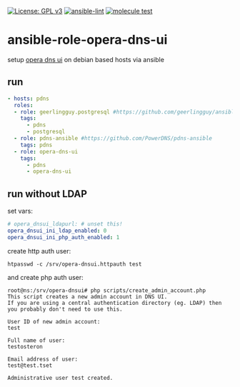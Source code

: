 [![License: GPL v3](https://img.shields.io/badge/License-GPL%20v3-blue.svg)](http://www.gnu.org/licenses/gpl-3.0)
[![ansible-lint](https://github.com/Rosa-Luxemburgstiftung-Berlin/ansible-role-opera-dns-ui/actions/workflows/lint.yml/badge.svg)](https://github.com/Rosa-Luxemburgstiftung-Berlin/ansible-role-opera-dns-ui/actions/workflows/lint.yml)
[![molecule test](https://github.com/Rosa-Luxemburgstiftung-Berlin/ansible-role-opera-dns-ui/actions/workflows/molecule.yml/badge.svg)](https://github.com/Rosa-Luxemburgstiftung-Berlin/ansible-role-opera-dns-ui/actions/workflows/molecule.yml)

# ansible-role-opera-dns-ui
setup [opera dns ui](https://github.com/operasoftware/dns-ui) on debian based hosts via ansible

## run

```yaml
- hosts: pdns
  roles:
  - role: geerlingguy.postgresql #https://github.com/geerlingguy/ansible-role-postgresql
    tags:
      - pdns
      - postgresql
  - role: pdns-ansible #https://github.com/PowerDNS/pdns-ansible
    tags: pdns
  - role: opera-dns-ui
    tags:
      - pdns
      - opera-dns-ui

```

## run without LDAP
set vars:
```yaml
# opera_dnsui_ldapurl: # unset this!
opera_dnsui_ini_ldap_enabled: 0
opera_dnsui_ini_php_auth_enabled: 1
```

create http auth user:
```
htpasswd -c /srv/opera-dnsui.httpauth test
```
and create php auth user:
```
root@ns:/srv/opera-dnsui# php scripts/create_admin_account.php
This script creates a new admin account in DNS UI.
If you are using a central authentication directory (eg. LDAP) then
you probably don't need to use this.

User ID of new admin account:
test

Full name of user:
testosteron

Email address of user:
test@test.tset

Administrative user test created.
```
